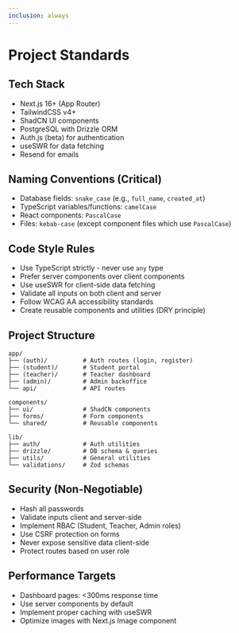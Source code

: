 ```yaml
---
inclusion: always
---
```


# Project Standards

## Tech Stack
- Next.js 16+ (App Router)
- TailwindCSS v4+
- ShadCN UI components
- PostgreSQL with Drizzle ORM
- Auth.js (beta) for authentication
- useSWR for data fetching
- Resend for emails

## Naming Conventions (Critical)
- Database fields: `snake_case` (e.g., `full_name`, `created_at`)
- TypeScript variables/functions: `camelCase`
- React components: `PascalCase`
- Files: `kebab-case` (except component files which use `PascalCase`)

## Code Style Rules
- Use TypeScript strictly - never use `any` type
- Prefer server components over client components
- Use useSWR for client-side data fetching
- Validate all inputs on both client and server
- Follow WCAG AA accessibility standards
- Create reusable components and utilities (DRY principle)

## Project Structure
```
app/
├── (auth)/          # Auth routes (login, register)
├── (student)/       # Student portal
├── (teacher)/       # Teacher dashboard
├── (admin)/         # Admin backoffice
└── api/             # API routes

components/
├── ui/              # ShadCN components
├── forms/           # Form components
└── shared/          # Reusable components

lib/
├── auth/            # Auth utilities
├── drizzle/         # DB schema & queries
├── utils/           # General utilities
└── validations/     # Zod schemas
```

## Security (Non-Negotiable)
- Hash all passwords
- Validate inputs client and server-side
- Implement RBAC (Student, Teacher, Admin roles)
- Use CSRF protection on forms
- Never expose sensitive data client-side
- Protect routes based on user role

## Performance Targets
- Dashboard pages: <300ms response time
- Use server components by default
- Implement proper caching with useSWR
- Optimize images with Next.js Image component
